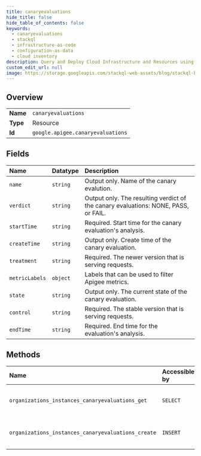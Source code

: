 ```yaml
---
title: canaryevaluations
hide_title: false
hide_table_of_contents: false
keywords:
  - canaryevaluations
  - stackql
  - infrastructure-as-code
  - configuration-as-data
  - cloud inventory
description: Query and Deploy Cloud Infrastructure and Resources using SQL
custom_edit_url: null
image: https://storage.googleapis.com/stackql-web-assets/blog/stackql-blog-post-featured-image.png
---
```

  
    

## Overview
<table><tbody>
<tr><td><b>Name</b></td><td><code>canaryevaluations</code></td></tr>
<tr><td><b>Type</b></td><td>Resource</td></tr>
<tr><td><b>Id</b></td><td><code>google.apigee.canaryevaluations</code></td></tr>
</tbody></table>

## Fields
| Name | Datatype | Description |
|:-----|:---------|:------------|
| `name` | `string` | Output only. Name of the canary evalution. |
| `verdict` | `string` | Output only. The resulting verdict of the canary evaluations: NONE, PASS, or FAIL. |
| `startTime` | `string` | Required. Start time for the canary evaluation's analysis. |
| `createTime` | `string` | Output only. Create time of the canary evaluation. |
| `treatment` | `string` | Required. The newer version that is serving requests. |
| `metricLabels` | `object` | Labels that can be used to filter Apigee metrics. |
| `state` | `string` | Output only. The current state of the canary evaluation. |
| `control` | `string` | Required. The stable version that is serving requests. |
| `endTime` | `string` | Required. End time for the evaluation's analysis. |
## Methods
| Name | Accessible by | Required Params | Description |
|:-----|:--------------|:----------------|:------------|
| `organizations_instances_canaryevaluations_get` | `SELECT` | `name` | Gets a CanaryEvaluation for an organization. |
| `organizations_instances_canaryevaluations_create` | `INSERT` | `parent` | Creates a new canary evaluation for an organization. |
